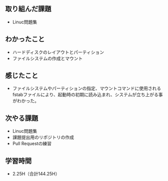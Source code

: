 ## 取り組んだ課題
- Linuc問題集  
  
## わかったこと  
- ハードディスクのレイアウトとパーティション  
- ファイルシステムの作成とマウント  
  
## 感じたこと  
- ファイルシステムやパーティションの指定、マウントコマンドに使用されるfstabファイルにより、起動時の初期に読み込まれ、システムが立ち上がる事がわかった。  
 
## 次やる課題
- Linuc問題集  
- 課題提出用のリポジトリの作成
- Pull Requestの練習

## 学習時間  
- 2.25H（合計144.25H）  

